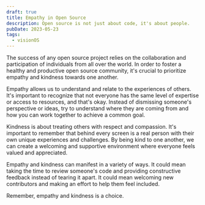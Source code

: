 ```yaml
---
draft: true
title: Empathy in Open Source
description: Open source is not just about code, it's about people.
pubDate: 2023-05-23
tags:
  - visionOS
---
```


The success of any open source project relies on the collaboration and participation of individuals from all over the world. In order to foster a healthy and productive open source community, it's crucial to prioritize empathy and kindness towards one another.

Empathy allows us to understand and relate to the experiences of others. It's important to recognize that not everyone has the same level of expertise or access to resources, and that's okay. Instead of dismissing someone's perspective or ideas, try to understand where they are coming from and how you can work together to achieve a common goal.

Kindness is about treating others with respect and compassion. It's important to remember that behind every screen is a real person with their own unique experiences and challenges. By being kind to one another, we can create a welcoming and supportive environment where everyone feels valued and appreciated.

Empathy and kindness can manifest in a variety of ways. It could mean taking the time to review someone's code and providing constructive feedback instead of tearing it apart. It could mean welcoming new contributors and making an effort to help them feel included.

Remember, empathy and kindness is a choice.
